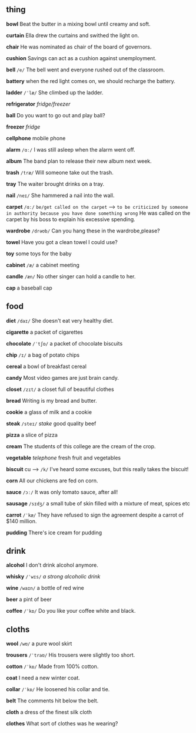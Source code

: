 ## thing
**bowl**
Beat the butter in a mixing bowl until creamy and soft.

**curtain**
Ella drew the curtains and swithed the light on.

**chair**
He was nominated as chair of the board of governors.

**cushion**
Savings can act as a cushion against unemployment.

**bell**
`/e/`
The bell went and everyone rushed out of the classroom.

**battery**
when the red light comes on, we should recharge the battery.

**ladder** 
`/ˈlæ/`
She climbed up the ladder.

**refrigerator** 
*fridge/freezer*

**ball**
Do you want to go out and play ball?

**freezer** 
*fridge*

**cellphone**
mobile phone

**alarm**
`/ɑː/`
I was still asleep when the alarm went off.

**album**
The band plan to release their new album next week.

**trash** 
`/træ/`
Will someone take out the trash.

**tray** 
The waiter brought drinks on a tray.

**nail** 
`/neɪ/`
She hammered a nail into the wall.

**carpet**
`/ɑː/`
`be/get called on the carpet` --> `to be criticized by someone in authority because you have done something wrong`
He was called on the carpet by his boss to explain his excessive spending.

**wardrobe** 
`/drəʊb/`
Can you hang these in the wardrobe,please?

**towel** 
Have you got a clean towel I could use?

**toy** 
some toys for the baby

**cabinet**
`/æ/`
a cabinet meeting

**candle**
`/æn/`
No other singer can hold a candle to her.

**cap**
a baseball cap



## food
**diet**
`/daɪ/`
She doesn't eat very healthy diet.

**cigarette**
a packet of cigarettes

**chocolate**
`/ˈtʃɒ/`
a packet of chocolate biscuits

**chip**
`/ɪ/`
a bag of potato chips

**cereal**
a bowl of breakfast cereal

**candy**
Most video games are just brain candy.

**closet**
`/zɪt/`
a closet full of beautiful clothes

**bread**
Writing is my bread and butter.

**cookie**
a glass of milk and a cookie

**steak** 
`/steɪ/`
*stake*
good quality beef

**pizza** 
a slice of pizza

**cream**
The students of this college are the cream of the crop.

**vegetable** 
*telephone*
fresh fruit and vegetables

**biscuit**
cu --> `/k/`
I've heard some excuses, but this really takes the biscuit!

**corn**
All our chickens are fed on corn.

**sauce** 
`/ɔː/`
It was only tomato sauce, after all!

**sausage** 
`/sɪdʒ/`
a small tube of skin filled with a mixture of meat, spices etc

**carrot**
`/ˈkæ/`
They have refused to sign the agreement despite a carrot of $140 million.

**pudding** 
There's ice cream for pudding

## drink
**alcohol**
I don't drink alcohol anymore.

**whisky** 
`/ˈwɪs/`
*a strong alcoholic drink*

**wine** 
`/waɪn/`
a bottle of red wine

**beer**
a pint of beer

**coffee**
`/ˈkɒ/`
Do you like your coffee white and black.

## cloths
**wool** 
`/wʊ/`
a pure wool skirt

**trousers** 
`/ˈtraʊ/`
His trousers were slightly too short.

**cotton**
`/ˈkɒ/`
Made from 100% cotton.

**coat**
I need a new winter coat.

**collar**
`/ˈkɒ/`
He loosened his collar and tie.

**belt**
The comments hit below the belt.

**cloth**
a dress of the finest silk cloth

**clothes**
What sort of clothes was he wearing?